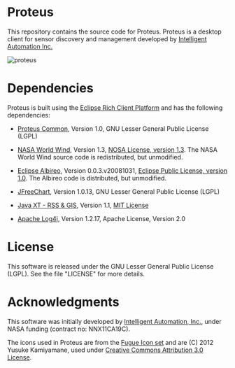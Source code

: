 # Proteus 

This repository contains the source code for Proteus. Proteus is a
desktop client for sensor discovery and management developed by
[Intelligent Automation Inc.](http://www.i-a-i.com)

![proteus](https://raw.github.com/intelligentautomation/proteus/master/utilities/screenshots/proteus-1.1.0.beta.png)

# Dependencies 

Proteus is built using the
[Eclipse Rich Client Platform](http://wiki.eclipse.org/index.php/Rich_Client_Platform)
and has the following dependencies:

* [Proteus Common](https://github.com/intelligentautomation/proteus-common), Version 1.0, GNU Lesser General Public License (LGPL)

* [NASA World Wind](http://worldwind.arc.nasa.gov/java/), Version 1.3, [NOSA License, version 1.3](http://ti.arc.nasa.gov/opensource/nosa/ "NOSA License"). The NASA World Wind source code is redistributed, but unmodified. 

* [Eclipse Albireo](http://wiki.eclipse.org/Albireo_Project "Eclipse Albireo"), Version 0.0.3.v20081031, [Eclipse Public License, version 1.0](http://www.eclipse.org/legal/epl-v10.html "Eclipse Public License"). The Albireo code is distributed, but unmodified. 

* [JFreeChart](http://www.jfree.org/jfreechart/), Version 1.0.13, GNU Lesser General Public License (LGPL)

* [Java XT - RSS & GIS](http://www.javaxt.com/), Version 1.1, [MIT License](http://www.javaxt.com/downloads/javaxt-core/LICENSE.TXT "MIT License")

* [Apache Log4j](http://logging.apache.org/log4j/1.2/ "Apache Log4j"), Version 1.2.17, Apache License, Version 2.0

# License 

This software is released under the GNU Lesser General Public License (LGPL). See the file "LICENSE" for more details. 

# Acknowledgments

This software was initially developed by [Intelligent Automation, Inc.](http://www.i-a-i.com "IAI"), under NASA funding (contract no: NNX11CA19C). 

The icons used in Proteus are from the
[Fugue Icon set](http://p.yusukekamiyamane.com/icons/search/fugue/) and are   (C) 2012 Yusuke Kamiyamane, used under
[Creative Commons
Attribution 3.0 License](http://creativecommons.org/licenses/by/3.0/).


